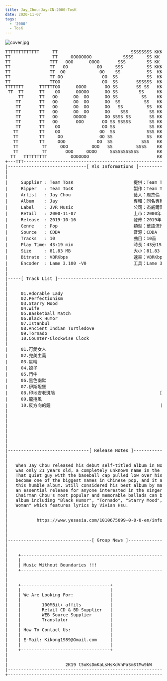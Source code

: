 ```yaml
---
title: Jay_Chou-Jay-CN-2000-TosK
date: 2020-11-07
tags: 
  - '2000'
  - TosK
---
```


![cover.jpg](https://goindex.65style.workers.dev/1:/Jay_Chou-Jay-CN-2000-TosK/00-jay_chou-jay-cn-2000-proof-tosk.jpg)

<retrotxt v-slot>
<pre class="has-text-plain text-1x font-ibm_vga_8x16">TTTTTTTTTTTTT     TT                            SSSSSSSS KKKKKK    KKKK    KKKKKKK
TT                TT     OOOOOOOO            SSSS     SS KK        KKKK        KK
TT               TTT   OOO      OOOO       SSS        SS KK        KKK         KK
TT               TT   OO           OO     SSS         SS KKK       KKK        KK
TT               TT  OO             OO    SS          SS  KK       KK        KK
TT               TT OO               OO  SS           SS  KK                KK
TT               TTOO                OO  SS       SSSSSS  KK                KK
TTTTTTT      TTTTTTOO      OOOO       OO SS       SS SS   KK               KK
 TT  TT      TT    OO      OOOOO      OO SS        SS     KK              KK
     TT      TT   OO      OO  OO      OO SS         SS    KK              KK
    TT       TT   OO      OO  OO      OO  SS         SS   KK               KK
    TT       TT   OO      OO  OO      OO   SS         SS  KK                KK
    TT       TT   OO      OO  OO      OO    SSS        SS KK                 KK
    TT       TT   OO      OOOOO       OO SSSS SS       SS KK                  KK
    TT       TT   OO       OOO       OO SS SSSSS       SS KK                   KK
    TT       TT    OO                OO SS             SS KK       KK           KK
   TT        TT    OO               OO  SS            SSS KK      KKKK         KK
   TT        TT     OO              OO SS             SS  KK      KK KK       KK
   TT        TT     OOO            OO  SS           SSS   KK      KK  KK    KKK
   TT         TT     OOO         OOO   SS         SSSS    KK       KK  KK  KKK
   TT         TT       OOO     OOOO     SSSSSSSSSSS       KK KKKKKKKK  KK KKK
  TT   TTTTTTTTT         OOOOOOO                          KKKK          KKKK
+---TTT-----------------------------------------------------------------KKK----+
|------------------------------[ Rls Informations ]----------------------------|
|                                                                              |
|                                                                              |
|     Supplier : Team TosK                       提供：Team TosK               |
|     Ripper   : Team TosK                       製作：Team TosK               |
|     Artist   : Jay Chou                        藝人：周杰倫                  |
|     Album    : Jay                             專輯：同名專輯                |
|     Label    : JVR Music                       公司：杰威爾音樂              |
|     Retail   : 2000-11-07                      上市：2000年11月07日          |
|     Release  : 2019-10-16                      發佈：2019年10月16日          |
|     Genre    : Pop                             類型：華語流行                |
|     Source   : CDDA                            音源：CDDA                    |
|     Tracks   : 10                              曲目：10首                    |
|     Play Time: 43:19 min                       時長：43分19秒                |
|     Size     : 81.83 MB                        大小：81.83 MB                |
|     Bitrate  : VBRKbps                         速率：VBRKbps                 |
|     Encoder  : Lame 3.100 -V0                  工具：Lame 3.100 -V0          |
|                                                                              |
|                                                                              |
|-----[ Track List ]-----------------------------------------------------------|
|                                                                              |
|                                                                              |
|     01.Adorable Lady                                       [03:59]           |
|     02.Perfectionism                                       [04:05]           |
|     03.Starry Mood                                         [04:19]           |
|     04.Wife                                                [04:31]           |
|     05.Basketball Match                                    [04:39]           |
|     06.Black Humor                                         [04:43]           |
|     07.Istanbul                                            [03:29]           |
|     08.Ancient Indian Turtledove                           [05:05]           |
|     09.Tornado                                             [04:11]           |
|     10.Counter-Clockwise Clock                             [04:18]           |
|                                                            -------           |
|     01.可愛女人                                            [03:59]           |
|     02.完美主義                                            [04:05]           |
|     03.星晴                                                [04:19]           |
|     04.娘子                                                [04:31]           |
|     05.鬥牛                                                [04:39]           |
|     06.黑色幽默                                            [04:43]           |
|     07.伊斯坦堡                                            [03:29]           |
|     08.印地安老斑鳩                                        [05:05]           |
|     09.龍捲風                                              [04:11]           |
|     10.反方向的鐘                                          [04:18]           |
|                                                            -------           |
|                                                             43:19 min        |
|                                                             81.83 MB         |
|                                                                              |
|                                                                              |
|                                                                              |
|                                                                              |
|                                                                              |
|-------------------------------[ Release Notes ]------------------------------|
|                                                                              |
|                                                                              |
|   When Jay Chou released his debut self-titled album in November 2000, he    |
|   was only 21 years old, a completely unknown name in the music industry.    |
|   That quiet guy with the baseball cap pulled low over his eyes would        |
|   become one of the biggest names in Chinese pop, and it all began with      |
|   this humble album. Still considered his best album by many fans, Jay is    |
|   an essential release for anyone interested in the singer's music. Some of  |
|   Chairman Chou's most popular and memorable ballads can be found on this    |
|   album including "Black Humor", "Tornado", "Starry Mood", and "Adorable     |
|   Woman" which features lyrics by Vivian Hsu.                                |
|                                                                              |
|                                                                              |
|           https://www.yesasia.com/1010675099-0-0-0-en/info.html              |
|                                                                              |
|                                                                              |
|                                                                              |
|--------------------------------[ Group News ]--------------------------------|
|                                                                              |
|                                                                              |
|    +--------------------------------------------------------------------+    |
|    |                                                                    |    |
|    | Music Without Boundaries !!!                                       |    |
|    +--------------------------------------------------------------------+    |
|                                                                              |
|                                                                              |
|    +----------------------------------+                                      |
|    |                                  |                                      |
|    | We Are Looking For:              |                                      |
|    |                                  |                                      |
|    |        100MBit+ affils           |                                      |
|    |        Retail CD &amp; BD Supplier   |                                      |
|    |        WEB Source Supplier       |                                      |
|    |        Translator                |                                      |
|    |                                  |                                      |
|    | How To Contact Us:               |                                      |
|    |                                  |                                      |
|    | E-Mail: Kikong1989@Gmail.com     |                                      |
|    |                                  |                    RlS No. 1654      |
|    +----------------------------------+                                      |
|                                                                              |
|                                                                              |
|                      2K19 t5oKsDmKaLsHsKdVhPaSmStMw9bW                       |
|------------------------------------------------------------------------------|
+------------------------------------------------------------------------------+
<span class="dos-cursor">_</span></pre>
</retrotxt>

<a-player 
    :options="{
        audio: [
          {
            name: '可愛女人',
            artist: '周杰倫',
            url: 'https://goindex.65style.workers.dev/1:/Jay_Chou-Jay-CN-2000-TosK/01-jay_chou-adorable_lady-tosk.mp3',
            cover: 'https://goindex.65style.workers.dev/1:/Jay_Chou-Jay-CN-2000-TosK/00-jay_chou-jay-cn-2000-proof-tosk.jpg',
            theme: '#ebd0c2'
          },
        ]
    }"
/>

<download url="https://www100.zippyshare.com/v/kfZydURL/file.html"/>

